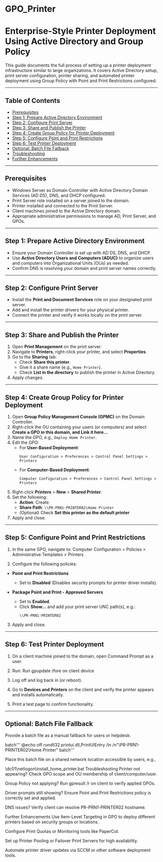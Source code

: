 # GPO_Printer
# Enterprise-Style Printer Deployment Using Active Directory and Group Policy

This guide documents the full process of setting up a printer deployment infrastructure similar to large organizations. It covers Active Directory setup, print server configuration, printer sharing, and automated printer deployment using Group Policy with Point and Print Restrictions configured.

---

## Table of Contents

- [Prerequisites](#prerequisites)  
- [Step 1: Prepare Active Directory Environment](#step-1-prepare-active-directory-environment)  
- [Step 2: Configure Print Server](#step-2-configure-print-server)  
- [Step 3: Share and Publish the Printer](#step-3-share-and-publish-the-printer)  
- [Step 4: Create Group Policy for Printer Deployment](#step-4-create-group-policy-for-printer-deployment)  
- [Step 5: Configure Point and Print Restrictions](#step-5-configure-point-and-print-restrictions)  
- [Step 6: Test Printer Deployment](#step-6-test-printer-deployment)  
- [Optional: Batch File Fallback](#optional-batch-file-fallback)  
- [Troubleshooting](#troubleshooting)  
- [Further Enhancements](#further-enhancements)

---

## Prerequisites

- Windows Server as Domain Controller with Active Directory Domain Services (AD DS), DNS, and DHCP configured.
- Print Server role installed on a server joined to the domain.
- Printer installed and connected to the Print Server.
- Client machines joined to the Active Directory domain.
- Appropriate administrative permissions to manage AD, Print Server, and GPOs.

---

## Step 1: Prepare Active Directory Environment

- Ensure your Domain Controller is set up with AD DS, DNS, and DHCP.
- Use **Active Directory Users and Computers (ADUC)** to organize users and computers into Organizational Units (OUs) as needed.
- Confirm DNS is resolving your domain and print server names correctly.

---

## Step 2: Configure Print Server

- Install the **Print and Document Services** role on your designated print server.
- Add and install the printer drivers for your physical printer.
- Connect the printer and verify it works locally on the print server.

---

## Step 3: Share and Publish the Printer

1. Open **Print Management** on the print server.
2. Navigate to **Printers**, right-click your printer, and select **Properties**.
3. Go to the **Sharing** tab:
   - Check **Share this printer**.
   - Give it a share name (e.g., `Home Printer`).
   - Check **List in the directory** to publish the printer in Active Directory.
4. Apply changes.

---

## Step 4: Create Group Policy for Printer Deployment

1. Open **Group Policy Management Console (GPMC)** on the Domain Controller.
2. Right-click the OU containing your users (or computers) and select **Create a GPO in this domain, and Link it here...**
3. Name the GPO, e.g., `Deploy Home Printer`.
4. Edit the GPO:
   - For **User-Based Deployment**:
     ```
     User Configuration > Preferences > Control Panel Settings > Printers
     ```
   - For **Computer-Based Deployment**:
     ```
     Computer Configuration > Preferences > Control Panel Settings > Printers
     ```
5. Right-click **Printers** > **New** > **Shared Printer**.
6. Set the following:
   - **Action**: Create
   - **Share Path**: `\\PR-PRN1-PRINTER02\Home Printer`
   - (Optional) Check **Set this printer as the default printer**
7. Apply and close.

---

## Step 5: Configure Point and Print Restrictions

1. In the same GPO, navigate to:
   Computer Configuration > Policies > Administrative Templates > Printers
   

2. Configure the following policies:

- **Point and Print Restrictions**  
  - Set to **Disabled** (Disables security prompts for printer driver installs).

- **Package Point and Print - Approved Servers**  
  - Set to **Enabled**.  
  - Click **Show...** and add your print server UNC path(s), e.g.:  
    ```
    \\PR-PRN1-PRINTER02
    ```

3. Apply and close.

---

## Step 6: Test Printer Deployment

1. On a client machine joined to the domain, open Command Prompt as a user.
2. Run:
Run gpupdate /fore on client  device

3. Log off and log back in (or reboot).
4. Go to **Devices and Printers** on the client and verify the printer appears and installs automatically.
5. Print a test page to confirm functionality.

---

## Optional: Batch File Fallback

Provide a batch file as a manual fallback for users or helpdesk:


batch'''
@echo off
rundll32 printui.dll,PrintUIEntry /in /n"\\PR-PRN1-PRINTER02\Home Printer"
batch'''

Place this batch file on a shared network location accessible by users, e.g.,

\\dc01\netlogon\install_home_printer.bat
Troubleshooting
Printer not appearing? Check GPO scope and OU membership of client/computer/user.

Group Policy not applying? Run gpresult /r on client to verify applied GPOs.

Driver prompts still showing? Ensure Point and Print Restrictions policy is correctly set and applied.

DNS issues? Verify client can resolve PR-PRN1-PRINTER02 hostname.

Further Enhancements
Use Item-Level Targeting in GPO to deploy different printers based on security groups or locations.

Configure Print Quotas or Monitoring tools like PaperCut.

Set up Printer Pooling or Failover Print Servers for high availability.

Automate printer driver updates via SCCM or other software deployment tools.
